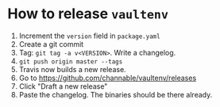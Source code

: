 # How to release `vaultenv`

 1. Increment the `version` field in `package.yaml`
 1. Create a git commit
 1. Tag: `git tag -a v<VERSION>`. Write a changelog.
 1. `git push origin master --tags`
 1. Travis now builds a new release.
 1. Go to https://github.com/channable/vaultenv/releases
 1. Click "Draft a new release"
 1. Paste the changelog. The binaries should be there already.
